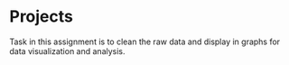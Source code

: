 # Projects
Task in this assignment is to clean the raw data and
display in graphs for data visualization and analysis.